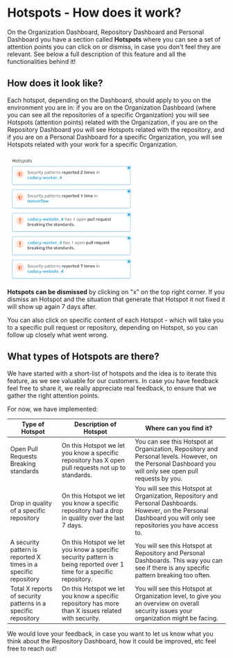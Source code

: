 # Hotspots - How does it work?

On the Organization Dashboard, Repository Dashboard and Personal Dashboard you have a section called **Hotspots** where you can see a set of attention points you can click on or dismiss, in case you don't feel they are relevant. See below a full description of this feature and all the functionalities behind it! 

## How does it look like?

Each hotspot, depending on the Dashboard, should apply to you on the environment you are in: if you are on the Organization Dashboard (where you can see all the repositories of a specific Organization) you will see Hotspots (attention points) related with the Organization, if you are on the Repository Dashboard you will see Hotspots related with the repository, and if you are on a Personal Dashboard for a specific Organization, you will see Hotspots related with your work for a specific Organization. 

<img src="/images/Screen_Shot_2018-05-03_at_23.38.47.png" width="290" height="292" />

**Hotspots can be dismissed** by clicking on "x" on the top right corner. If you dismiss an Hotspot and the situation that generate that Hotspot it not fixed it will show up again 7 days after. 

You can also click on specific content of each Hotspot - which will take you to a specific pull request or repository, depending on Hotspot, so you can follow up closely what went wrong. 

## What types of Hotspots are there?

We have started with a short-list of hotspots and the idea is to iterate this feature, as we see valuable for our customers. In case you have feedback feel free to share it, we really appreciate real feedback, to ensure that we gather the right attention points.

For now, we have implemented:

| Type of Hotspot                                                 | Description of Hotspot                                                                                               | Where can you find it?                                                                                                                                               |
| --------------------------------------------------------------- | -------------------------------------------------------------------------------------------------------------------- | -------------------------------------------------------------------------------------------------------------------------------------------------------------------- |
| Open Pull Requests Breaking standards                           | On this Hotspot we let you know a specific repository has X open pull requests not up to standards.                  | You can see this Hotspot at Organization, Repository and Personal levels. However, on the Personal Dashboard you will only see open pull requests by you.            |
| Drop in quality of a specific repository                        | On this Hotspot we let you know a specific repository had a drop in quality over the last 7 days.                    | You will see this Hotspot at Organization, Repository and Personal Dashboards. However, on the Personal Dashboard you will only see repositories you have access to. |
| A security pattern is reported X times in a specific repository | On this Hotspot we let you know a specific security pattern is being reported over 1 time for a specific repository. | You will see this Hotspot at Repository and Personal Dashboards. This way you can see if there is any specific pattern breaking too often.                           |
| Total X reports of security patterns in a specific repository   | On this Hotspot we let you know a specific repository has more than X issues related with security.                  | You will see this Hotspot at Organization level, to give you an overview on overall security issues your organization might be facing.                               |

We would love your feedback, in case you want to let us know what you think about the Repository Dashboard, how it could be improved, etc feel free to reach out!
